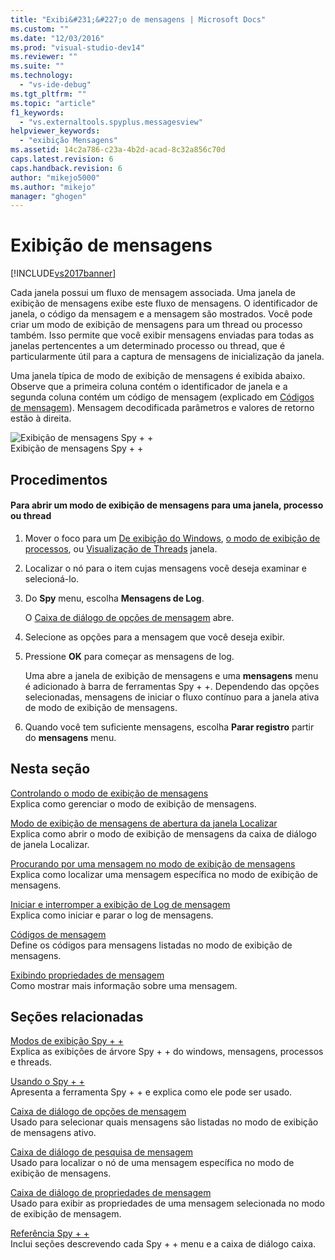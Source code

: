 ```yaml
---
title: "Exibi&#231;&#227;o de mensagens | Microsoft Docs"
ms.custom: ""
ms.date: "12/03/2016"
ms.prod: "visual-studio-dev14"
ms.reviewer: ""
ms.suite: ""
ms.technology: 
  - "vs-ide-debug"
ms.tgt_pltfrm: ""
ms.topic: "article"
f1_keywords: 
  - "vs.externaltools.spyplus.messagesview"
helpviewer_keywords: 
  - "exibição Mensagens"
ms.assetid: 14c2a786-c23a-4b2d-acad-8c32a856c70d
caps.latest.revision: 6
caps.handback.revision: 6
author: "mikejo5000"
ms.author: "mikejo"
manager: "ghogen"
---
```

# Exibi&#231;&#227;o de mensagens
[!INCLUDE[vs2017banner](../code-quality/includes/vs2017banner.md)]

Cada janela possui um fluxo de mensagem associada.  Uma janela de exibição de mensagens exibe este fluxo de mensagens.  O identificador de janela, o código da mensagem e a mensagem são mostrados.  Você pode criar um modo de exibição de mensagens para um thread ou processo também.  Isso permite que você exibir mensagens enviadas para todas as janelas pertencentes a um determinado processo ou thread, que é particularmente útil para a captura de mensagens de inicialização da janela.  
  
 Uma janela típica de modo de exibição de mensagens é exibida abaixo.  Observe que a primeira coluna contém o identificador de janela e a segunda coluna contém um código de mensagem \(explicado em  [Códigos de mensagem](../debugger/message-codes.md)\).  Mensagem decodificada parâmetros e valores de retorno estão à direita.  
  
 ![Exibição de mensagens Spy &#43; &#43;](../debugger/media/spy--_messagesview.png "Spy\+\+\_MessagesView")  
Exibição de mensagens Spy \+ \+  
  
## Procedimentos  
  
#### Para abrir um modo de exibição de mensagens para uma janela, processo ou thread  
  
1.  Mover o foco para um  [De exibição do Windows](../debugger/windows-view.md),  [o modo de exibição de processos](../debugger/processes-view.md), ou  [Visualização de Threads](../debugger/threads-view.md) janela.  
  
2.  Localizar o nó para o item cujas mensagens você deseja examinar e selecioná\-lo.  
  
3.  Do  **Spy** menu, escolha  **Mensagens de Log**.  
  
     O  [Caixa de diálogo de opções de mensagem](../debugger/message-options-dialog-box.md) abre.  
  
4.  Selecione as opções para a mensagem que você deseja exibir.  
  
5.  Pressione  **OK** para começar as mensagens de log.  
  
     Uma abre a janela de exibição de mensagens e uma  **mensagens** menu é adicionado à barra de ferramentas Spy \+ \+.  Dependendo das opções selecionadas, mensagens de iniciar o fluxo contínuo para a janela ativa de modo de exibição de mensagens.  
  
6.  Quando você tem suficiente mensagens, escolha  **Parar registro** partir do  **mensagens** menu.  
  
## Nesta seção  
 [Controlando o modo de exibição de mensagens](../debugger/how-to-control-messages-view.md)  
 Explica como gerenciar o modo de exibição de mensagens.  
  
 [Modo de exibição de mensagens de abertura da janela Localizar](_asug_choosing_message_options)  
 Explica como abrir o modo de exibição de mensagens da caixa de diálogo de janela Localizar.  
  
 [Procurando por uma mensagem no modo de exibição de mensagens](../Topic/How%20to:%20Search%20for%20a%20Message%20in%20Messages%20View.md)  
 Explica como localizar uma mensagem específica no modo de exibição de mensagens.  
  
 [Iniciar e interromper a exibição de Log de mensagem](../debugger/how-to-start-and-stop-the-message-log-display.md)  
 Explica como iniciar e parar o log de mensagens.  
  
 [Códigos de mensagem](../debugger/message-codes.md)  
 Define os códigos para mensagens listadas no modo de exibição de mensagens.  
  
 [Exibindo propriedades de mensagem](../debugger/how-to-display-message-properties.md)  
 Como mostrar mais informação sobre uma mensagem.  
  
## Seções relacionadas  
 [Modos de exibição Spy \+ \+](../debugger/spy-increment-views.md)  
 Explica as exibições de árvore Spy \+ \+ do windows, mensagens, processos e threads.  
  
 [Usando o Spy \+ \+](../debugger/using-spy-increment.md)  
 Apresenta a ferramenta Spy \+ \+ e explica como ele pode ser usado.  
  
 [Caixa de diálogo de opções de mensagem](../debugger/message-options-dialog-box.md)  
 Usado para selecionar quais mensagens são listadas no modo de exibição de mensagens ativo.  
  
 [Caixa de diálogo de pesquisa de mensagem](../debugger/message-search-dialog-box.md)  
 Usado para localizar o nó de uma mensagem específica no modo de exibição de mensagens.  
  
 [Caixa de diálogo de propriedades de mensagem](../debugger/message-properties-dialog-box.md)  
 Usado para exibir as propriedades de uma mensagem selecionada no modo de exibição de mensagem.  
  
 [Referência Spy \+ \+](../debugger/spy-increment-reference.md)  
 Inclui seções descrevendo cada Spy \+ \+ menu e a caixa de diálogo caixa.